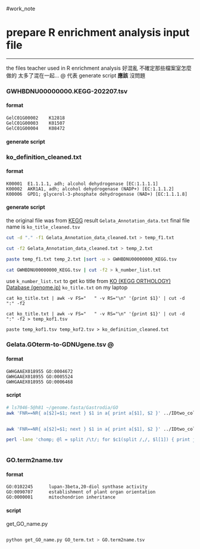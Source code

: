 #work_note 


# prepare R enrichment analysis input file

---

the files teacher used in R enrichment analysis
好混亂 不確定那些檔案室怎麼做的 太多了混在一起...
@ 代表 generate script **應該** 沒問題


### GWHBDNU00000000.KEGG-202207.tsv
#### format
```
GelC01G00002    K12818
GelC01G00003    K01507
GelC01G00004    K08472
```
#### generate script


### ko_definition_cleaned.txt
#### format
```
K00001  E1.1.1.1, adh; alcohol dehydrogenase [EC:1.1.1.1]
K00002  AKR1A1, adh; alcohol dehydrogenase (NADP+) [EC:1.1.1.2]
K00006  GPD1; glycerol-3-phosphate dehydrogenase (NAD+) [EC:1.1.1.8]
```



#### generate script
the original file was from [KEGG](https://www.google.com/url?q=https://www.kegg.jp/ghostkoala/&source=gmail&ust=1658211157942000&usg=AOvVaw2jOeUXS32zVOO35GUjt_-1) result `Gelata_Annotation_data.txt`
final file name is `ko_title_cleaned.tsv`

```bash
cut -d "." -f1 Gelata_Annotation_data_cleaned.txt > temp_f1.txt

cut -f2 Gelata_Annotation_data_cleaned.txt > temp_2.txt

paste temp_f1.txt temp_2.txt |sort -u > GWHBDNU00000000_KEGG.tsv

cat GWHBDNU00000000_KEGG.tsv | cut -f2 > k_number_list.txt

```


use `k_number_list.txt` to get ko title from [KO (KEGG ORTHOLOGY) Database (genome.jp)](https://www.genome.jp/kegg/ko.html)
`ko_title.txt` on my laptop


```
cat ko_title.txt | awk -v FS="   " -v RS="\n" '{print $1}' | cut -d ":" -f2

cat ko_title.txt | awk -v FS="   " -v RS="\n" '{print $1}' | cut -d ":" -f2 > temp_kof1.tsv

paste temp_kof1.tsv temp_kof2.tsv > ko_definition_cleaned.txt
```



### Gelata.GOterm-to-GDNUgene.tsv @
#### format
```
GWHGAAEX018955 GO:0004672
GWHGAAEX018955 GO:0005524
GWHGAAEX018955 GO:0006468
```

#### script
```bash
# ls7046-5@h81 ~/genome.fasta/Gastrodia/GO
awk 'FNR==NR{ a[$2]=$1; next } $1 in a{ print a[$1], $2 }' ../IDtwo_column_sort_by_GWHA.tsv temp_GWHAAEX_go_twoColumn.tsv | wc -l


awk 'FNR==NR{ a[$2]=$1; next } $1 in a{ print a[$1], $2 }' ../IDtwo_column_sort_by_GWHA.tsv temp_GWHAAEX_go_twoColumn.tsv > GWHBDNU00000000_go.tsv

perl -lane 'chomp; @l = split /\t/; for $c1(split /,/, $l[1]) { print join "\t", $l[0], $c1; }' GWHAAEX00000000_go.tsv > Gelata.GOterm-to-GDNUgene.tsv



```

### GO.term2name.tsv
#### format
```
GO:0102245      lupan-3beta,20-diol synthase activity
GO:0090707      establishment of plant organ orientation
GO:0000001      mitochondrion inheritance
```

#### script
get_GO_name.py
```python

```

```bash
python get_GO_name.py GO_term.txt > GO.term2name.tsv
```